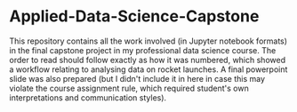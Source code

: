 # Applied-Data-Science-Capstone
This repository contains all the work involved (in Jupyter notebook formats) in the final capstone project in my professional data science course. The order to read should follow exactly as how it was numbered, which showed a workflow relating to analysing data on rocket launches. A final powerpoint slide was also prepared (but I didn't include it in here in case this may violate the course assignment rule, which required student's own interpretations and communication styles).
